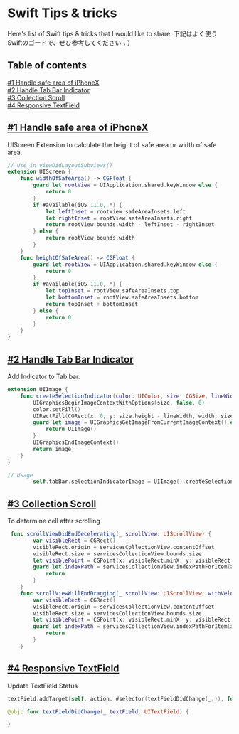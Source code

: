# Swift Tips & tricks
Here's list of Swift tips & tricks that I would like to share.
下記はよく使うSwiftのゴードで、ぜひ参考してください；）

## Table of contents

[#1 Handle safe area of iPhoneX](https://github.com/Jack7a5aGitHub/iOS_SwiftTipsAndUsefulCode#1-Handle-safe-area-of-iPhoneX)<br />
[#2 Handle Tab Bar Indicator](https://github.com/Jack7a5aGitHub/iOS_SwiftTipsAndUsefulCode#2-Handle-Tab-Bar-Indicator)<br />
[#3 Collection Scroll](https://github.com/Jack7a5aGitHub/iOS_SwiftTipsAndUsefulCode#3-Collection-Scroll)<br />
[#4 Responsive TextField](https://github.com/Jack7a5aGitHub/iOS_SwiftTipsAndUsefulCode#4-Responsive-TextField)<br />
## [#1 Handle safe area of iPhoneX]()

UIScreen Extension to calculate the height of safe area or width of safe area.

```swift
// Use in viewDidLayoutSubviews()
extension UIScreen {
    func widthOfSafeArea() -> CGFloat {
        guard let rootView = UIApplication.shared.keyWindow else {
            return 0   
        }
        if #available(iOS 11.0, *) {
            let leftInset = rootView.safeAreaInsets.left
            let rightInset = rootView.safeAreaInsets.right
            return rootView.bounds.width - leftInset - rightInset
        } else {
            return rootView.bounds.width   
        }      
    }    
    func heightOfSafeArea() -> CGFloat {    
        guard let rootView = UIApplication.shared.keyWindow else {
            return 0     
        }      
        if #available(iOS 11.0, *) {          
            let topInset = rootView.safeAreaInsets.top           
            let bottomInset = rootView.safeAreaInsets.bottom        
            return topInset + bottomInset
        } else {
            return 0   
        }  
    }
}
```
## [#2 Handle Tab Bar Indicator]()

Add Indicator to Tab bar.

```swift
extension UIImage {
    func createSelectionIndicator(color: UIColor, size: CGSize, lineWidth: CGFloat) -> UIImage {
        UIGraphicsBeginImageContextWithOptions(size, false, 0)
        color.setFill()
        UIRectFill(CGRect(x: 0, y: size.height - lineWidth, width: size.width, height: lineWidth))
        guard let image = UIGraphicsGetImageFromCurrentImageContext() else {
            return UIImage()
        }
        UIGraphicsEndImageContext()
        return image
    }
}

// Usage 
        self.tabBar.selectionIndicatorImage = UIImage().createSelectionIndicator(color: #colorLiteral(red: 0.07843137255, green: 0.4901960784, blue: 0.7529411765, alpha: 1), size: CGSize(width: tabBar.frame.width / CGFloat(tabBar.items.count), height: tabBar.frame.height), lineWidth: 2.0)
```

## [#3 Collection Scroll]()

To determine cell after scrolling

```swift
 func scrollViewDidEndDecelerating(_ scrollView: UIScrollView) {
        var visibleRect = CGRect()
        visibleRect.origin = servicesCollectionView.contentOffset
        visibleRect.size = servicesCollectionView.bounds.size
        let visiblePoint = CGPoint(x: visibleRect.minX, y: visibleRect.midY)
        guard let indexPath = servicesCollectionView.indexPathForItem(at: visiblePoint) else {
            return
        }
    }
    func scrollViewWillEndDragging(_ scrollView: UIScrollView, withVelocity velocity: CGPoint, targetContentOffset: UnsafeMutablePointer<CGPoint>) {
        var visibleRect = CGRect()
        visibleRect.origin = servicesCollectionView.contentOffset
        visibleRect.size = servicesCollectionView.bounds.size
        let visiblePoint = CGPoint(x: visibleRect.minX, y: visibleRect.midY)
        guard let indexPath = servicesCollectionView.indexPathForItem(at: visiblePoint) else {
            return
        }
    }
```

## [#4 Responsive TextField]()

Update TextField Status

```swift
textField.addTarget(self, action: #selector(textFieldDidChange(_:)), for: .editingChanged)

@objc func textFieldDidChange(_ textField: UITextField) {

}
```
